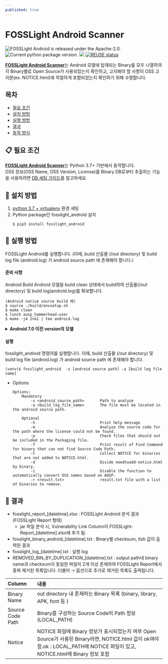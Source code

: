 ```yaml
---
published: true
---
```

# FOSSLight Android Scanner

<img src="https://img.shields.io/pypi/l/fosslight_android" alt="FOSSLight Android is released under the Apache-2.0." /> <img src="https://img.shields.io/pypi/v/fosslight_yocto" alt="Current python package version." /> <img src="https://img.shields.io/pypi/pyversions/fosslight_yocto" /> [![REUSE status](https://api.reuse.software/badge/github.com/fosslight/fosslight_android_scanner)](https://api.reuse.software/info/github.com/fosslight/fosslight_android_scanner)

[**FOSSLight Android Scanner**](https://github.com/fosslight/fosslight_android_scanner)는 Android 모델에 탑재되는 Binary를 모두 나열하여 각 Binary별로 Open Source가 사용되었는지 확인하고, 고지해야 할 사항이 OSS 고지문(ex. NOTICE.html)에 적절하게 포함되었는지 확인하기 위해 수행합니다.

## 목차
- [필요 조건](#-필요-조건)
- [설치 방법](#-설치-방법)
- [실행 방법](#-실행-방법)
- [결과](#-결과)
- [동작 방식](#-동작-방식)


## 📋 필요 조건
[**FOSSLight Android Scanner**](https://github.com/fosslight/fosslight_android_scanner)는 Python 3.7+ 기반에서 동작합니다.  
OSS 정보(OSS Name, OSS Version, License)를 Binary DB로부터 추출하는 기능을 사용하려면 [DB 세팅 가이드](etc/binary_db.md)를 참고하세요.    

## 🎉 설치 방법
1. [python 3.7 + virtualenv](etc/guide_virtualenv.md) 환경 세팅
2. Python package인 fosslight_android 설치
    ```
    $ pip3 install fosslight_android
    ```

## 🚀 실행 방법
FOSSLight Android를 실행합니다. (이때, build 산출물 (/out directory) 및 build log file (android.log) 가 android source path 에 존재해야 합니다.)

#### 준비 사항
Android Build
Android 모델을 build clean 상태에서 build하여 산출물(/out directory) 및 build log(android.log)를 확보합니다. 
```
(Android native source build 예)
$ source ./build/envsetup.sh
$ make clean
$ lunch aosp_hammerhead-user
$ make -j4 2>&1 | tee android.log
```

<details>
    <summary markdown="span" style="font-weight:bold">Android 7.0 이전 version의 모델</summary>
Android 7.0 이전 version의 모델일 경우, 먼저 module-info.mk 파일을 build/core/tasks/하위에 위치시킨 후 build합니다. (build시 module-info.json 파일을 생성하게 하기 위함)

```
$ wget https://raw.githubusercontent.com/aosp-mirror/platform_build/android-cts-7.0_r33/core/tasks/module-info.mk
$ mv ./module-info.mk ./build/core/tasks
```

</details>   

#### 실행
fosslight_android 명령어를 실행합니다.
이때, build 산출물 (/out directory) 및 build log file (android.log) 가 android source path 에 존재해야 합니다.

```
(venv)$ fosslight_android  -s [android source path] -a [build log file name]
```

- Options
    ```
    Options:
        Mandatory
            -s <android_source_path>       Path to analyze
            -a <build_log_file_name>       The file must be located in the android source path.

        Optional
            -h                             Print help message
            -m                             Analyze the source code for the path where the license could not be found.
            -p                             Check files that should not be included in the Packaging file.
            -f                             Print result of Find Command for binary that can not find Source Code Path.
            -t                             Collect NOTICE for binaries that are not added to NOTICE.html.
            -d                             Divide needtoadd-notice.html by binary.
            -i                             Disable the function to automatically convert OSS names based on AOSP.
            -r <result.txt>                result.txt file with a list of binaries to remove.
    ``` 

## 📁 결과
- fosslight_report_[datetime].xlsx : FOSSLight Android 분석 결과 (FOSSLight Report 형태)    
   - jar 파일 분석 시, Vulnerability Link Column이 FOSSLight-Report_[datetime].xlsx에 추가 됨.    
- fosslight_binary_android_[datetime].txt : Binary별 checksum, tlsh 값이 출력된 결과
- fosslight_log_[datetime].txt : 실행 log    
- REMOVED_BIN_BY_DUPLICATION_[datetime].txt : output path내 binary name과 checksum이 동일한 파일이 2개 이상 존재하여 FOSSLight Report에서 중복 제거된 목록입니다.
더불어 -r 옵션으로 추가로 제거된 목록도 출력됩니다.

| Column           | 내용                                                                                                                                               |
|:-----------------|:-------------------------------------------------------------------------------------------------------------------------------------------------|
| Binary Name      | out directory 내 존재하는 Binary 목록 (binary, library, APK, font 등 )                                                                                   |  
| Source Code Path | Binary를 구성하는 Source Code의 Path 정보 (LOCAL_PATH)                                                                                                   |  
| Notice           | NOTICE 파일에 Binary 정보가 표시되었는지 여부       Open Source가 사용된 Binary라면, NOTICE.html 값이 ok여야 함.ok : LOCAL_PATH에 NOTICE 파일이 있고, NOTICE.html에 Binary 정보 포함 |



